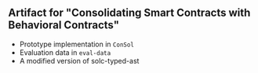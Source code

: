 ## Artifact for "Consolidating Smart Contracts with Behavioral Contracts"

- Prototype implementation in `ConSol`
- Evaluation data in `eval-data`
- A modified version of solc-typed-ast
